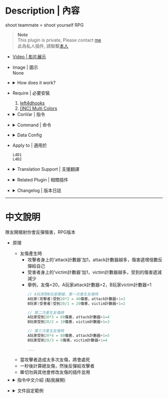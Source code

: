 # Description | 內容
shoot teammate = shoot yourself RPG

> __Note__ <br/>
This plugin is private, Please contact [me](https://github.com/fbef0102/Game-Private_Plugin#私人插件列表-private-plugins-list)<br/>
此為私人插件, 請聯繫[本人](https://github.com/fbef0102/Game-Private_Plugin#私人插件列表-private-plugins-list)

* [Video | 影片展示](https://youtu.be/5edUrzY1x5c)

* Image | 圖示
<br/>None

* <details><summary>How does it work?</summary>

	* When friendly fire damage happened,
		* Add 'attack counter' to attacker, the more 'attack counter', the more damage inflicted to attacker
		* Add 'victim counter' to victim, the more 'victim counter', the more damage decrease to victim
		* For eaxmple: FF Damage=20，A player's attack counter=2，B player's victim counter=1
			```c
			// Player A shot at player B, First time FF
			Player A(attacker) received 20*2 = 40 dmg, attack counter+1=3
			Player B(victim) received 20/1 = 20 dmg，victim counter+1=2

			// Second time FF
			Player A received 20*3 = 60 dmg, attack counter+1=4
			Player B received 20/2 = 10 dmg，victim counter+1=3

			// Third time FF
			Player A received 20*4 = 80 dmg, attack counter+1=5
			Player B received 20/3 = 6 dmg，victim counter+1=4

			...
			```
	* Kill attacker if cause too many damage
	* Announce total ff damage and reflict to attacker after 1 second
	* 🟥 Do not use with other plugin which modify friendly fire damage.
</details>

* Require | 必要安裝
	1. [left4dhooks](https://forums.alliedmods.net/showthread.php?t=321696)
	2. [[INC] Multi Colors](https://github.com/fbef0102/L4D1_2-Plugins/releases/tag/Multi-Colors)

* <details><summary>ConVar | 指令</summary>

	* cfg/sourcemod/anti-friendly_fire_RPG.cfg
		```php
		// If 1, Enable anti-friendly_fire RPG plugin.
		l4d_rpg_friendly_fire_enable "1"

		// Changes how ff announce displays FF damage. (1:In chat; 2: In Hint Box; 3: In center text)
		l4d_rpg_ff_announce_type "2"

		// Victim counter default for victim. (0=Take Damage, No Reduced. -1:No FF Damage)
		l4d_rpg_friendly_fire_protect_divide "1.0"

		// Attack counter default for attacker. (0=No Reflect Damage)
		l4d_rpg_friendly_fire_damage_multi "1.0"

		// Victim counter added to victim each time friendly fire.
		l4d_rpg_friendly_fire_protect_add "0.25"

		// Attack counter added to attacker each time friendly fire.
		l4d_rpg_friendly_fire_damage_add "0.25"

		// If 1, kill attacker if he reaches ff counter limit. (Default: 6)
		l4d_rpg_friendly_fire_count_limit "6"

		// If 1, kill attacker if his reaches ff damage limit. (Default: 100)
		l4d_rpg_friendly_fire_damage_limit "100"

		// If attacker is a new player who just joins the server, time in seconds to disable ff damage from him. (0=Off)
		l4d_rpg_friendly_fire_connect_player_disable_time "30.0"
		```
</details>

* <details><summary>Command | 命令</summary>

	None
</details>

* <details><summary>Data Config</summary>
  
	* [data/anti-friendly_fire_RPG.cfg](data/anti-friendly_fire_RPG.cfg)
		```php
		"anti-friendly_fire_RPG"
		{
			// Apply the following settings if FF damage to standing survivor (Not incap, Not hanging from ledge)
			"standing"
			{
				// How much distance range between attacker and victim are immune to ff (0=Off)
				"immune_range"		"30.0"
				
				// If 1, Immune FF damage when victim is in start safe zone (0=Off)
				"immune_start_checkpoint"	"1"
				
				// If 1, Immune FF damage when victim is in end safe zone (0=Off)
				"immune_end_checkpoint"	"1"
				
				// If victim is in god frame
				// 0=No Damage, 1=Damage inflicted to attacker + Add counter
				"godframe_handle"	"0"
				
				// FF damage to AI Bot
				// 0=No Damage, 1=Normal damage + No counter, 2=Modify damage + Add counter
				"bot_handle"		"2"
				
				// How to handle flame damage?
				// 0=No Damage, 1=Normal damage + No counter, 2=Modify damage + Add counter
				"flame" 			"1"
				
				// How to handle FF Pipe Bomb, Propane Tank, and Oxygen Tank damage?
				// 0=No Damage, 1=Normal damage + No counter, 2=Modify damage + Add counter
				"explode"			"0"
				
				// How to handle FF Gun damage?
				// 0=No Damage, 1=Normal damage + No counter, 2=Modify damage + Add counter
				"weapon"			"2"
				
				// (L4D2) How to handle FF Melee/Chainsaw damage?
				// 0=No Damage, 1=Normal damage + No counter, 2=Modify damage + Add counter
				"melee"				"1"
				
				// (L4D2) How to handle Grenade Launcher damage?
				// 0=No Damage, 1=Normal damage + No counter, 2=Modify damage + Add counter
				"grenade_launcher"	"0"
			}
			
			
			// Apply the following settings if FF damage to incap survivor
			"incap"
			{
				...
			}
			
			// Apply the following settings if FF damage to survivor who hanging from ledge
			"hang"
			{
				...
			}
			
			// Apply the following settings if FF damage to survivor who was carried by charger
			"charger_carry"
			{
				...
			}
		}
		```
</details>

* Apply to | 適用於
	```
	L4D1
	L4D2
	```

* <details><summary>Translation Support | 支援翻譯</summary>

	```
	English
	繁體中文
	简体中文
	```
</details>

* <details><summary>Related Plugin | 相關插件</summary>

	1. [anti-friendly_fire](https://github.com/fbef0102/L4D1_2-Plugins/tree/master/anti-friendly_fire): shoot teammate = shoot yourself simple version
		* 簡單版反傷插件
	2. [anti-friendly_fire_V2](https://github.com/fbef0102/Game-Private_Plugin/tree/main/anti-friendly_fire_V2): shoot teammate = shoot yourself V2
		* 簡單版反傷插件，第二版本
</details>

* <details><summary>Changelog | 版本日誌</summary>

	* v2.3 (2024-9-21)
		* Add data config
		* Update cvars

	* v2.2 (2024-9-19)
		* Fixed crash
		* Update cvars
		
	* v2.1 (2024-9-18)
		* Update cvars

	* v2.0 (2024-8-7)
		* Add Gamedata
		* Optimize code and improve performance

	* v1.9 (2024-5-24)
		* Fixed god frame damage

	* v1.8 (2024-5-2)
		* Update cvars

	* v1.7 (2023-11-18)
		* Add Chainsaw damage
		* Fixed fire bullet damage
		* Add grenade launcher damage

	* v1.6 (2023-5-4)
		* Fixed Melee damage
		* Translation Support

	* v1.5
		* Initial Release
</details>

- - - -
# 中文說明
隊友開槍射你會反彈傷害，RPG版本

* 原理
	* 友傷產生時
		* 攻擊者身上的'attack計數器'加1，attack計數器越多，傷害遞增倍數反彈給自己
		* 受害者身上的'victim計數器'加1，victim計數器越多，受到的傷害遞減減少
		* 舉例，友傷=20，A玩家attack計數器=2，B玩家victim計數器=1
			```c
			// A玩家對B玩家開槍，第一次產生友傷時
			A玩家(攻擊者)受到20*2 = 40傷害，attack計數器+1=3
			B玩家(受害者)受到20/1 = 20傷害，victim計數器+1=2

			// 第二次產生友傷時
			A玩家受到20*3 = 60傷害，attack計數器+1=4
			B玩家受到20/2 = 10傷害，victim計數器+1=3

			// 第三次產生友傷時
			A玩家受到20*4 = 80傷害，attack計數器+1=5
			B玩家受到20/3 = 6傷害，victim計數器+1=4

			...
			```
	* 當攻擊者造成太多次友傷，將會處死
	* 一秒後計算總友傷，然後反彈給攻擊者
	* 🟥切勿與其他會修改友傷的插件並用

* <details><summary>指令中文介紹 (點我展開)</summary>

	* cfg/sourcemod/anti-friendly_fire_RPG.cfg
		```php
		// 0=關閉插件, 1=啟動插件
		l4d_rpg_friendly_fire_enable "1"

		// 傷害提示該如何顯示. (0: 不提示, 1: 聊天框, 2: 黑底白字框, 3: 螢幕正中間)
		l4d_rpg_ff_announce_type "2"

		// 受害者身上的victim計數器的預設值. (0=受害者依然會受友傷，不減傷. -1=受害者不會受傷)
		l4d_rpg_friendly_fire_protect_divide "1.0"

		// 攻擊者身上的attack計數器的預設值. (0=攻擊者不會受到反彈傷害)
		l4d_rpg_friendly_fire_damage_multi "1.0"

		// 當友傷發生時，增加此數值到受害者的victim計數器.
		l4d_rpg_friendly_fire_protect_add "0.25"

		// 當友傷發生時，增加此數值到攻擊者的attack計數器.
		l4d_rpg_friendly_fire_damage_add "0.25"

		// 為1時，當攻擊者造成6次以上的友傷時，處死攻擊者 (預設: 6)
		l4d_rpg_friendly_fire_count_limit "6"

		// 為1時，當攻擊者造成100滴以上的友傷時，處死攻擊者 (預設: 100)
		l4d_rpg_friendly_fire_damage_limit "100"

		// 玩家進來的30秒內不會對其他人造成友傷 (0=關閉這項功能)
		l4d_rpg_friendly_fire_connect_player_disable_time "30.0"
		```
</details>

* <details><summary>文件設定範例</summary>
  
	* [data/anti-friendly_fire_RPG.cfg](data/anti-friendly_fire_RPG.cfg)
		```php
		"anti-friendly_fire_RPG"
		{
			// 站著的倖存者受到友傷時(未倒地, 未掛邊)，適用以下設置
			"standing"
			{
				// 與隊友距離多近不會造成友傷 (0=關閉).
				"immune_range"		"30.0"
				
				// 為1時, 受害者在起始安全室內不會受到友傷 (0=關閉這項功能)
				"immune_start_checkpoint"	"1"
				
				// 為1時, 受害者在終點安全室內不會受到友傷 (0=關閉這項功能)
				"immune_end_checkpoint"	"1"
				
				// 如果受害者正在處於無敵狀態
				// 0=無傷, 1=反傷+增加計數器
				"godframe_handle"	"0"
				
				// 如果受害者是AI Bot
				// 0=無傷, 1=不減傷、不反傷、不增加計數器, 2=減傷+反傷+增加計數器
				"bot_handle"		"2"
				
				// 火 造成的友傷如何處置?
				// 0=無傷, 1=不減傷、不反傷、不增加計數器, 2=減傷+反傷+增加計數器
				"flame" 			"1"
				
				// 土製炸彈、瓦斯罐、氧氣罐 造成的友傷如何處置?
				// 0=無傷, 1=不減傷、不反傷、不增加計數器, 2=減傷+反傷+增加計數器
				"explode"			"0"
				
				// 槍械 造成的友傷如何處置? 
				// 0=無傷, 1=不減傷、不反傷、不增加計數器, 2=減傷+反傷+增加計數器
				"weapon"			"2"
				
				// 近戰武器/電鋸 造成的友傷如何處置?
				// 0=無傷, 1=不減傷、不反傷、不增加計數器, 2=減傷+反傷+增加計數器
				"melee"				"1"
				
				// 榴彈發射器 造成的友傷如何處置?
				// 0=無傷, 1=不減傷、不反傷、不增加計數器, 2=減傷+反傷+增加計數器
				"grenade_launcher"	"0"
			}
			
			
			// 倒地的倖存者受到友傷時，適用以下設置
			"incap"
			{
				...
			}
			
			// 掛邊的倖存者受到友傷時，適用以下設置
			"hang"
			{
				...
			}
			
			// 被Charger衝鋒帶走的倖存者受到友傷時，適用以下設置
			"charger_carry"
			{
				..
			}
		}
		```
</details>